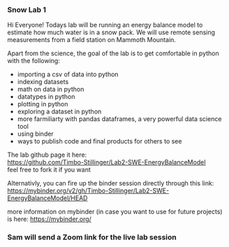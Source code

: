 ### Snow Lab 1

Hi Everyone! Todays lab will be running an energy balance model to estimate how much water is in a snow pack.  We will use remote sensing measurements
from a field station on Mammoth Mountain. 

Apart from the science, the goal of the lab is to get comfortable in python with the following:
* importing a csv of data into python
* indexing datasets
* math on data in python
* datatypes in python
* plotting in python
* exploring a dataset in python
* more farmiliarty with pandas dataframes, a very powerful data science tool
* using binder
* ways to publish code and final products for others to see

The lab github page it here:   
https://github.com/Timbo-Stillinger/Lab2-SWE-EnergyBalanceModel  
feel free to fork it if you want

Alternativly, you can fire up the binder session directly through this link:  
https://mybinder.org/v2/gh/Timbo-Stillinger/Lab2-SWE-EnergyBalanceModel/HEAD

more information on mybinder (in case you want to use for future projects) is here:
https://mybinder.org/

### Sam will send a Zoom link for the live lab session
